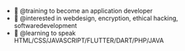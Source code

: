 - 👋 @training to become an application developer
- 👀 @interested in webdesign, encryption, ethical hacking, softwaredevelopment
- 🌱 @learning to speak HTML/CSS/JAVASCRIPT/FLUTTER/DART/PHP/JAVA 

